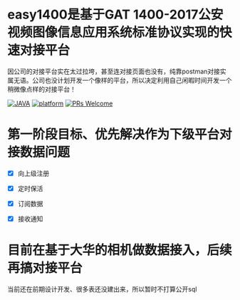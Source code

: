 # easy1400是基于GAT 1400-2017公安视频图像信息应用系统标准协议实现的快速对接平台
因公司的对接平台实在太过拉垮，甚至连对接页面也没有，纯靠postman对接实属无语。公司也没计划开发一个像样的平台，所以决定利用自己闲暇时间开发一个稍微像点样的对接平台！

[![JAVA](https://img.shields.io/badge/language-java-red.svg)](https://en.cppreference.com/)
[![platform](https://img.shields.io/badge/platform-linux%20|%20macos%20|%20windows-blue.svg)](https://github.com/xia-chu/ZLMediaKit)
[![PRs Welcome](https://img.shields.io/badge/PRs-welcome-yellow.svg)](https://github.com/xia-chu/ZLMediaKit/pulls)



# 第一阶段目标、优先解决作为下级平台对接数据问题 
- [x] 向上级注册
- [x] 定时保活
- [x] 订阅数据
- [x] 接收通知


# 目前在基于大华的相机做数据接入，后续再搞对接平台
当前还在前期设计开发、很多表还没建出来，所以暂时不打算公开sql
